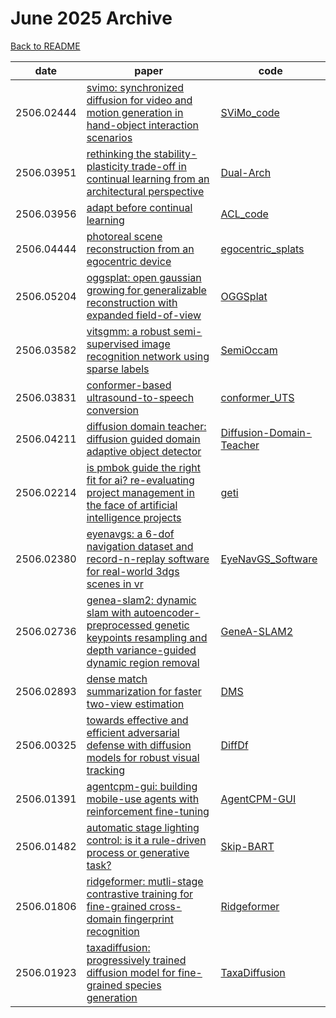 # June 2025 Archive

[Back to README](../../README.md)

|date|paper|code|
|---|---|---|
|2506.02444|[svimo: synchronized diffusion for video and motion generation in hand-object interaction scenarios](https://arxiv.org/abs/2506.02444)|[SViMo_code](https://github.com/Droliven/SViMo_code)|
|2506.03951|[rethinking the stability-plasticity trade-off in continual learning from an architectural perspective](https://arxiv.org/abs/2506.03951)|[Dual-Arch](https://github.com/byyx666/Dual-Arch)|
|2506.03956|[adapt before continual learning](https://arxiv.org/abs/2506.03956)|[ACL_code](https://github.com/byyx666/ACL_code)|
|2506.04444|[photoreal scene reconstruction from an egocentric device](https://arxiv.org/abs/2506.04444)|[egocentric_splats](https://github.com/facebookresearch/egocentric_splats)|
|2506.05204|[oggsplat: open gaussian growing for generalizable reconstruction with expanded field-of-view](https://arxiv.org/abs/2506.05204)|[OGGSplat](https://github.com/Yanbo-23/OGGSplat)|
|2506.03582|[vitsgmm: a robust semi-supervised image recognition network using sparse labels](https://arxiv.org/abs/2506.03582)|[SemiOccam](https://github.com/Shu1L0n9/SemiOccam)|
|2506.03831|[conformer-based ultrasound-to-speech conversion](https://arxiv.org/abs/2506.03831)|[conformer_UTS](https://github.com/ibrahimkhaliloglu/conformer_UTS)|
|2506.04211|[diffusion domain teacher: diffusion guided domain adaptive object detector](https://arxiv.org/abs/2506.04211)|[Diffusion-Domain-Teacher](https://github.com/heboyong/Diffusion-Domain-Teacher)|
|2506.02214|[is pmbok guide the right fit for ai? re-evaluating project management in the face of artificial intelligence projects](https://arxiv.org/abs/2506.02214)|[geti](https://github.com/open-edge-platform/geti)|
|2506.02380|[eyenavgs: a 6-dof navigation dataset and record-n-replay software for real-world 3dgs scenes in vr](https://arxiv.org/abs/2506.02380)|[EyeNavGS_Software](https://github.com/symmru/EyeNavGS_Software)|
|2506.02736|[genea-slam2: dynamic slam with autoencoder-preprocessed genetic keypoints resampling and depth variance-guided dynamic region removal](https://arxiv.org/abs/2506.02736)|[GeneA-SLAM2](https://github.com/qingshufan/GeneA-SLAM2)|
|2506.02893|[dense match summarization for faster two-view estimation](https://arxiv.org/abs/2506.02893)|[DMS](https://github.com/jastermark/DMS)|
|2506.00325|[towards effective and efficient adversarial defense with diffusion models for robust visual tracking](https://arxiv.org/abs/2506.00325)|[DiffDf](https://github.com/pgao-lab/DiffDf)|
|2506.01391|[agentcpm-gui: building mobile-use agents with reinforcement fine-tuning](https://arxiv.org/abs/2506.01391)|[AgentCPM-GUI](https://github.com/OpenBMB/AgentCPM-GUI)|
|2506.01482|[automatic stage lighting control: is it a rule-driven process or generative task?](https://arxiv.org/abs/2506.01482)|[Skip-BART](https://github.com/RS2002/Skip-BART)|
|2506.01806|[ridgeformer: mutli-stage contrastive training for fine-grained cross-domain fingerprint recognition](https://arxiv.org/abs/2506.01806)|[Ridgeformer](https://github.com/KNITPhoenix/Ridgeformer)|
|2506.01923|[taxadiffusion: progressively trained diffusion model for fine-grained species generation](https://arxiv.org/abs/2506.01923)|[TaxaDiffusion](https://github.com/aminK8/TaxaDiffusion)|


